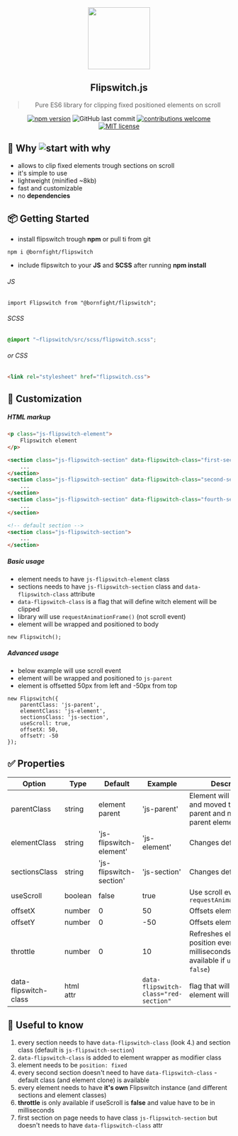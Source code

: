 <div align="center">
  <img align="center" width="140" height="140" src="https://user-images.githubusercontent.com/27209422/68217890-b45a8100-ffe3-11e9-999d-7e8ab2cf685a.png" />
  <h2>Flipswitch.js</h2>
  <blockquote>Pure ES6 library for clipping fixed positioned elements on scroll</blockquote>
  
  [![npm version](https://badge.fury.io/js/%40bornfight%2Fflipswitch.svg)](https://badge.fury.io/js/%40bornfight%2Fflipswitch)
  ![GitHub last commit](https://img.shields.io/github/last-commit/bornfight/flipswitch)
  [![contributions welcome](https://img.shields.io/badge/contributions-welcome-brightgreen.svg?style=flat)](https://github.com/bornfight/flipswitch/issues)
 [![MIT license](http://img.shields.io/badge/license-MIT-brightgreen.svg)](http://opensource.org/licenses/MIT)
  
</div>

## 🔨️ Why ![start with why](https://img.shields.io/badge/start%20with-why%3F-brightgreen.svg?style=flat)

- allows to clip fixed elements trough sections on scroll
- it's simple to use
- lightweight (minified ~8kb)
- fast and customizable
- no __dependencies__

## 📦 Getting Started

- install flipswitch trough __npm__ or pull ti from git

```
npm i @bornfight/flipswitch
```

- include flipswitch to your __JS__ and __SCSS__ after running __npm install__

###### JS
``` JS
import Flipswitch from "@bornfight/flipswitch";
```

###### SCSS
``` SCSS
@import "~flipswitch/src/scss/flipswitch.scss";
```
###### or CSS  
``` HTML
<link rel="stylesheet" href="flipswitch.css">
```

## 💎 Customization

##### HTML markup

```HTML
<p class="js-flipswitch-element">
    Flipswitch element
</p>

<section class="js-flipswitch-section" data-flipswitch-class="first-section">
    ...
</section>
<section class="js-flipswitch-section" data-flipswitch-class="second-section">
    ...
</section>
<section class="js-flipswitch-section" data-flipswitch-class="fourth-section">
    ...
</section>

<!-- default section -->
<section class="js-flipswitch-section">
    ...
</section>
```

##### Basic usage
- element needs to have ```js-flipswitch-element``` class
- sections needs to have ```js-flipswitch-section``` class and ```data-flipswitch-class``` attribute 
- ```data-flipswitch-class``` is a flag that will define witch element will be clipped
- library will use ```requestAnimationFrame()``` (not scroll event)
- element will be wrapped and positioned to body

```JS
new Flipswitch();
```

##### Advanced usage
- below example will use scroll event
- element will be wrapped and positioned to ```js-parent```
- element is offsetted 50px from left and -50px from top

```JS
new Flipswitch({
    parentClass: 'js-parent',
    elementClass: 'js-element',
    sectionsClass: 'js-section',
    useScroll: true,
    offsetX: 50,
    offsetY: -50
});
```

## ✅ Properties

Option | Type | Default | Example | Description
------ | ---- | ------- | ------- | -----------
parentClass | string | element parent | 'js-parent' | Element will be wrapped and moved to that parent and not to initial parent element 
elementClass | string | 'js-flipswitch-element' | 'js-element' | Changes default class
sectionsClass | string | 'js-flipswitch-section' | 'js-section' | Changes default class 
useScroll | boolean | false | true | Use scroll event and not ```requestAnimationFrame()```
offsetX | number | 0 | 50 | Offsets element from top 
offsetY | number | 0 | -50 | Offsets element from left 
throttle | number | 0 | 10 | Refreshes element position every XY milliseconds (only available if ```useScroll: false```)
data-flipswitch-class | html attr |   | ```data-flipswitch-class="red-section"``` | flag that will define witch element will be clipped

## 🚀 Useful to know

1. every section needs to have ```data-flipswitch-class``` (look 4.) and section class (default is ```js-flipswitch-section```)
2. ```data-flipswitch-class``` is added to element wrapper as modifier class
3. element needs to be ```position: fixed```
4. every second section doesn't need to have ```data-flipswitch-class``` - default class (and element clone) is available
5. every element needs to have __it's own__ Flipswitch instance (and different sections and element classes)
6. __throttle__ is only available if useScroll is __false__ and value have to be in milliseconds
7. first section on page needs to have class ```js-flipswitch-section``` but doesn't needs to have ```data-flipswitch-class``` attr

